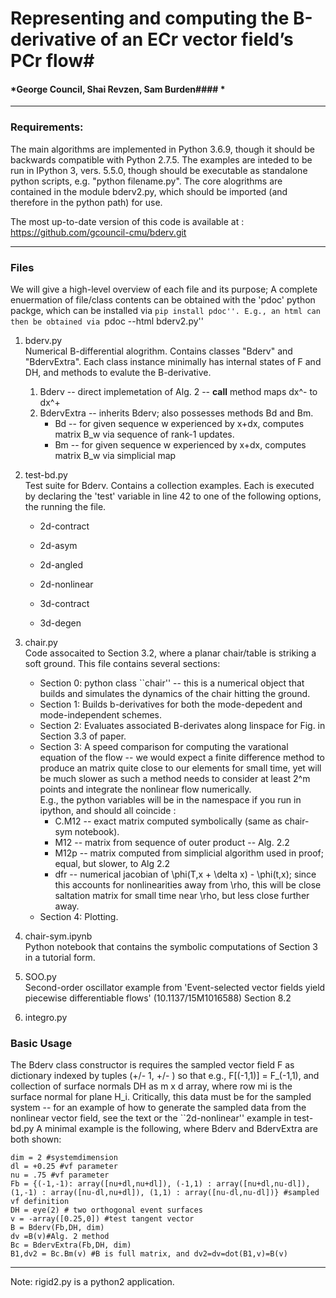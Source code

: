 
# Representing and computing the B-derivative of an ECr vector field’s PCr flow#
#### *George Council, Shai Revzen, Sam Burden#### *

* * *

### Requirements:

The main algorithms are implemented in Python 3.6.9, though it should be backwards compatible with Python 2.7.5\. The examples are inteded to be run in IPython 3, vers. 5.5.0, though should be executable as standalone python scripts, e.g. "python filename.py". The core alogrithms are contained in the module bderv2.py, which should be imported (and therefore in the python path) for use.  

The most up-to-date version of this code is available at : https://github.com/gcouncil-cmu/bderv.git

* * *

### Files

We will give a high-level overview of each file and its purpose; A complete enuermation of file/class contents can be obtained with the 'pdoc' python packge, which can be installed via ``pip install pdoc''. E.g., an html can then be obtained via ``pdoc --html bderv2.py''

1.  bderv.py  
    Numerical B-differential alogrithm. Contains classes "Bderv" and "BdervExtra". Each class instance minimally has internal states of F and DH, and methods to evalute the B-derivative.
    1.  Bderv -- direct implemetation of Alg. 2 -- __call__ method maps dx^- to dx^+
    2.  BdervExtra -- inherits Bderv; also possesses methods Bd and Bm.
        *   Bd -- for given sequence w experienced by x+dx, computes matrix B_w via sequence of rank-1 updates.
        *   Bm -- for given sequence w experienced by x+dx, computes matrix B_w via simplicial map

2.  test-bd.py  
    Test suite for Bderv. Contains a collection examples. Each is executed by declaring the 'test' variable in line 42 to one of the following options, the running the file.

    *   2d-contract

    *   2d-asym

    *   2d-angled

    *   2d-nonlinear

    *   3d-contract

    *   3d-degen

3.  chair.py  
    Code assocaited to Section 3.2, where a planar chair/table is striking a soft ground. This file contains several sections:
    *   Section 0: python class ``chair'' -- this is a numerical object that builds and simulates the dynamics of the chair hitting the ground.
    *   Section 1: Builds b-derivatives for both the mode-depedent and mode-independent schemes.
    *   Section 2: Evaluates associated B-derivates along linspace for Fig. in Section 3.3 of paper.
    *   Section 3: A speed comparison for computing the varational equation of the flow -- we would expect a finite difference method to produce an matrix quite close to our elements for small time, yet will be much slower as such a method needs to consider at least 2^m points and integrate the nonlinear flow numerically.  
        E.g., the python variables will be in the namespace if you run in ipython, and should all coincide :
        *   C.M12 -- exact matrix computed symbolically (same as chair-sym notebook).
        *   M12 -- matrix from sequence of outer product -- Alg. 2.2
        *   M12p -- matrix computed from simplicial algorithm used in proof; equal, but slower, to Alg 2.2
        *   dfr -- numerical jacobian of \phi(T,x + \delta x) - \phi(t,x); since this accounts for nonlinearities away from \rho, this will be close saltation matrix for small time near \rho, but less close further away.
    *   Section 4: Plotting.
4.  chair-sym.ipynb  
    Python notebook that contains the symbolic computations of Section 3 in a tutorial form.
5.  SOO.py  
    Second-order oscillator example from 'Event-selected vector fields yield piecewise differentiable flows' (10.1137/15M1016588) Section 8.2
6.  integro.py

### Basic Usage

The Bderv class constructor is requires the sampled vector field F as dictionary indexed by tuples (+/- 1, +/- ) so that e.g., F[(-1,1)] = F_(-1,1), and collection of surface normals DH as m x d array, where row mi is the surface normal for plane H_i. Critically, this data must be for the sampled system -- for an example of how to generate the sampled data from the nonlinear vector field, see the text or the ``2d-nonlinear'' example in test-bd.py A minimal example is the following, where Bderv and BdervExtra are both shown:  
```
dim = 2 #systemdimension  
dl = +0.25 #vf parameter  
nu = .75 #vf parameter  
Fb = {(-1,-1): array([nu+dl,nu+dl]), (-1,1) : array([nu+dl,nu-dl]), (1,-1) : array([nu-dl,nu+dl]), (1,1) : array([nu-dl,nu-dl])} #sampled vf definition  
DH = eye(2) # two orthogonal event surfaces  
v = -array([0.25,0]) #test tangent vector  
B = Bderv(Fb,DH, dim)  
dv =B(v)#Alg. 2 method  
Bc = BdervExtra(Fb,DH, dim)  
B1,dv2 = Bc.Bm(v) #B is full matrix, and dv2=dv=dot(B1,v)=B(v)  
```

* * *
Note: rigid2.py is a python2 application.
